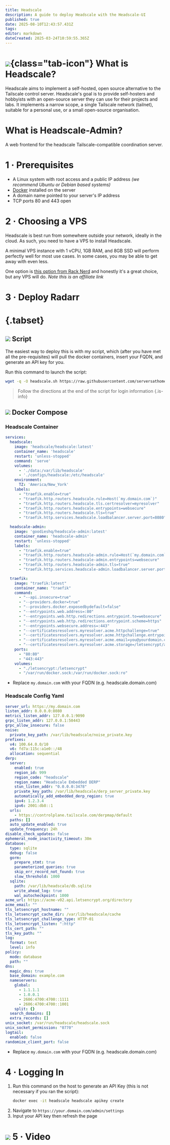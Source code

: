 ```yaml
---
title: Headscale
description: A guide to deploy Headscale with the Headscale-UI
published: true
date: 2025-08-10T12:43:57.431Z
tags: 
editor: markdown
dateCreated: 2025-03-24T10:59:55.365Z
---
```


# ![](/headscale.png){class="tab-icon"} What is Headscale?
Headscale aims to implement a self-hosted, open source alternative to the Tailscale control server. Headscale's goal is to provide self-hosters and hobbyists with an open-source server they can use for their projects and labs. It implements a narrow scope, a single Tailscale network (tailnet), suitable for a personal use, or a small open-source organisation.

# What is Headscale-Admin?
A web frontend for the headscale Tailscale-compatible coordination server.

# 1 · Prerequisites
- A Linux system with root access and a public IP address *(we recommend Ubuntu or Debian based systems)*
- [Docker](/Docker) installed on the server
- A domain name pointed to your server's IP address
- TCP ports 80 and 443 open

# 2 · Choosing a VPS
Headscale is best run from somewhere outside your network, ideally in the cloud. As such, you need to have a VPS to install Headscale.

A minimal VPS instance with 1 vCPU, 1GB RAM, and 8GB SSD will perform perfectly well for most use cases. In some cases, you may be able to get away with even less.

One option is [this option from Rack Nerd](https://my.racknerd.com/aff.php?aff=15328&pid=912) and honestly it's a great choice, but any VPS will do. *Note this is an affiliate link*

# 3 · Deploy Radarr
# {.tabset}
## <img src="/windows-terminal.png" class="tab-icon"> Script
The easiest way to deploy this is with my script, which (after you have met all the pre-requisites) will pull the docker containers, insert your FQDN, and generate an API key for you.

Run this command to launch the script:
```bash
wget -q -O headscale.sh https://raw.githubusercontent.com/serversathome/ServersatHome/main/headscale.sh && chmod +x headscale.sh && sudo ./headscale.sh
```

> Follow the directions at the end of the script for login information
{.is-info}


## <img src="/docker.png" class="tab-icon"> Docker Compose
### Headscale Container
```yaml
services:
  headscale:
    image: 'headscale/headscale:latest'
    container_name: 'headscale'
    restart: 'unless-stopped'
    command: 'serve'
    volumes:
      - './data:/var/lib/headscale'
      - './configs/headscale:/etc/headscale'
    environment:
      TZ: 'America/New_York'
    labels:
      - "traefik.enable=true"
      - "traefik.http.routers.headscale.rule=Host(`my.domain.com`)"
      - "traefik.http.routers.headscale.tls.certresolver=myresolver"
      - "traefik.http.routers.headscale.entrypoints=websecure"
      - "traefik.http.routers.headscale.tls=true"
      - "traefik.http.services.headscale.loadbalancer.server.port=8080"

  headscale-admin:
    image: 'goodieshq/headscale-admin:latest'
    container_name: 'headscale-admin'
    restart: 'unless-stopped'
    labels:
      - "traefik.enable=true"
      - "traefik.http.routers.headscale-admin.rule=Host(`my.domain.com`) && PathPrefix(`/admin`)" # Fixed here
      - "traefik.http.routers.headscale-admin.entrypoints=websecure"
      - "traefik.http.routers.headscale-admin.tls=true"
      - "traefik.http.services.headscale-admin.loadbalancer.server.port=80"

  traefik:
    image: "traefik:latest"
    container_name: "traefik"
    command:
      - "--api.insecure=true"
      - "--providers.docker=true"
      - "--providers.docker.exposedbydefault=false"
      - "--entrypoints.web.address=:80"
      - "--entrypoints.web.http.redirections.entrypoint.to=websecure"
      - "--entrypoints.web.http.redirections.entrypoint.scheme=https"
      - "--entrypoints.websecure.address=:443"
      - "--certificatesresolvers.myresolver.acme.httpchallenge=true"
      - "--certificatesresolvers.myresolver.acme.httpchallenge.entrypoint=web"
      - "--certificatesresolvers.myresolver.acme.email=you@yourdomain.com"
      - "--certificatesresolvers.myresolver.acme.storage=/letsencrypt/acme.json"
    ports:
      - "80:80"
      - "443:443"
    volumes:
      - "./letsencrypt:/letsencrypt"
      - "/var/run/docker.sock:/var/run/docker.sock:ro"
```
- Replace `my.domain.com` with your FQDN (e.g. headscale.domain.com)

### Headscale Config Yaml
```yaml
server_url: https://my.domain.com
listen_addr: 0.0.0.0:8080
metrics_listen_addr: 127.0.0.1:9090
grpc_listen_addr: 127.0.0.1:50443
grpc_allow_insecure: false
noise:
  private_key_path: /var/lib/headscale/noise_private.key
prefixes:
  v4: 100.64.0.0/10
  v6: fd7a:115c:a1e0::/48
  allocation: sequential
derp:
  server:
    enabled: true
    region_id: 999
    region_code: "headscale"
    region_name: "Headscale Embedded DERP"
    stun_listen_addr: "0.0.0.0:3478"
    private_key_path: /var/lib/headscale/derp_server_private.key
    automatically_add_embedded_derp_region: true
    ipv4: 1.2.3.4
    ipv6: 2001:db8::1
  urls:
    - https://controlplane.tailscale.com/derpmap/default
  paths: []
  auto_update_enabled: true
  update_frequency: 24h
disable_check_updates: false
ephemeral_node_inactivity_timeout: 30m
database:
  type: sqlite
  debug: false
  gorm:
    prepare_stmt: true
    parameterized_queries: true
    skip_err_record_not_found: true
    slow_threshold: 1000
  sqlite:
    path: /var/lib/headscale/db.sqlite
    write_ahead_log: true
    wal_autocheckpoint: 1000
acme_url: https://acme-v02.api.letsencrypt.org/directory
acme_email: ""
tls_letsencrypt_hostname: ""
tls_letsencrypt_cache_dir: /var/lib/headscale/cache
tls_letsencrypt_challenge_type: HTTP-01
tls_letsencrypt_listen: ":http"
tls_cert_path: ""
tls_key_path: ""
log:
  format: text
  level: info
policy:
  mode: database
  path: ""
dns:
  magic_dns: true
  base_domain: example.com
  nameservers:
    global:
      - 1.1.1.1
      - 1.0.0.1
      - 2606:4700:4700::1111
      - 2606:4700:4700::1001
    split: {}
  search_domains: []
  extra_records: []
unix_socket: /var/run/headscale/headscale.sock
unix_socket_permission: "0770"
logtail:
  enabled: false
randomize_client_port: false
```
- Replace `my.domain.com` with your FQDN (e.g. headscale.domain.com)

# 4 · Logging In
1. Run this command on the host to generate an API Key (this is not necessary if you ran the script):
    ```bash
    docker exec -it headscale headscale apikey create
    ```
1. Navigate to `https://your.domain.com/admin/settings`
1. Input your API key then refresh the page

# <img src="/youtube.png" class="tab-icon"> 5 · Video
[](https://youtu.be/r-qn6DrJ6IA)
